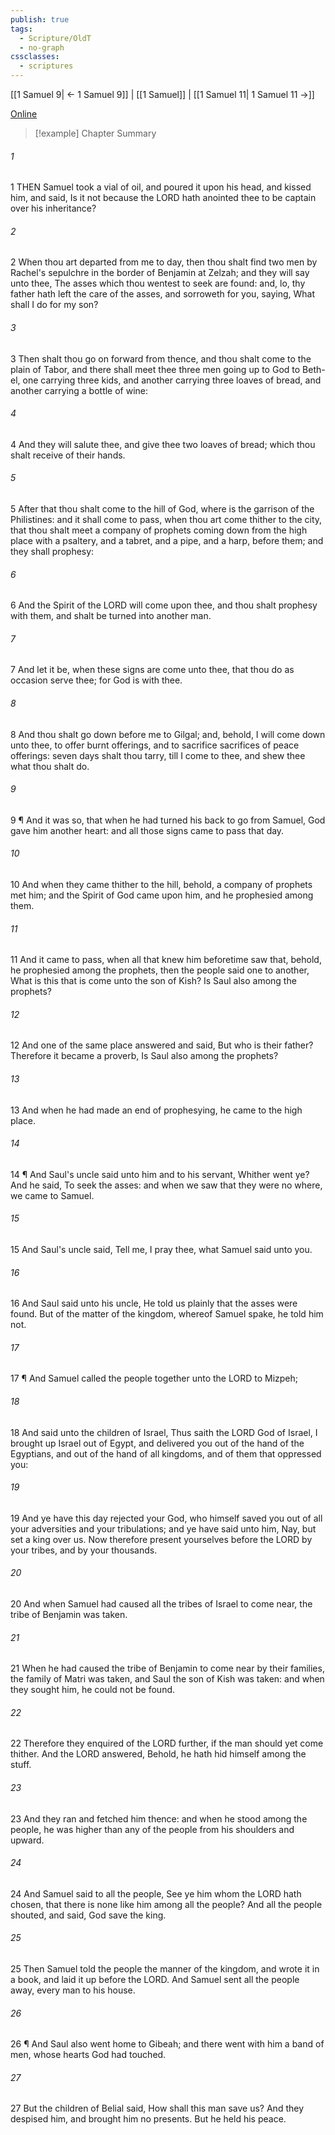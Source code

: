 ```yaml
---
publish: true
tags:
  - Scripture/OldT
  - no-graph
cssclasses:
  - scriptures
---
```

[[1 Samuel 9| ← 1 Samuel 9]] | [[1 Samuel]] | [[1 Samuel 11| 1 Samuel 11 →]]

[Online](https://churchofjesuschrist.org/study/scriptures/ot/1-sam/10?lang=eng)

>[!example] Chapter Summary
>
###### 1
1 THEN Samuel took a vial of oil, and poured it upon his head, and kissed him, and said, Is it not because the LORD hath anointed thee to be captain over his inheritance?
###### 2
2 When thou art departed from me to day, then thou shalt find two men by Rachel's sepulchre in the border of Benjamin at Zelzah; and they will say unto thee, The asses which thou wentest to seek are found: and, lo, thy father hath left the care of the asses, and sorroweth for you, saying, What shall I do for my son?
###### 3
3 Then shalt thou go on forward from thence, and thou shalt come to the plain of Tabor, and there shall meet thee three men going up to God to Beth-el, one carrying three kids, and another carrying three loaves of bread, and another carrying a bottle of wine:
###### 4
4 And they will salute thee, and give thee two loaves of bread; which thou shalt receive of their hands.
###### 5
5 After that thou shalt come to the hill of God, where is the garrison of the Philistines: and it shall come to pass, when thou art come thither to the city, that thou shalt meet a company of prophets coming down from the high place with a psaltery, and a tabret, and a pipe, and a harp, before them; and they shall prophesy:
###### 6
6 And the Spirit of the LORD will come upon thee, and thou shalt prophesy with them, and shalt be turned into another man.
###### 7
7 And let it be, when these signs are come unto thee, that thou do as occasion serve thee; for God is with thee.
###### 8
8 And thou shalt go down before me to Gilgal; and, behold, I will come down unto thee, to offer burnt offerings, and to sacrifice sacrifices of peace offerings: seven days shalt thou tarry, till I come to thee, and shew thee what thou shalt do.
###### 9
9 ¶ And it was so, that when he had turned his back to go from Samuel, God gave him another heart: and all those signs came to pass that day.
###### 10
10 And when they came thither to the hill, behold, a company of prophets met him; and the Spirit of God came upon him, and he prophesied among them.
###### 11
11 And it came to pass, when all that knew him beforetime saw that, behold, he prophesied among the prophets, then the people said one to another, What is this that is come unto the son of Kish?  Is Saul also among the prophets?
###### 12
12 And one of the same place answered and said, But who is their father?  Therefore it became a proverb, Is Saul also among the prophets?
###### 13
13 And when he had made an end of prophesying, he came to the high place.
###### 14
14 ¶ And Saul's uncle said unto him and to his servant, Whither went ye?  And he said, To seek the asses: and when we saw that they were no where, we came to Samuel.
###### 15
15 And Saul's uncle said, Tell me, I pray thee, what Samuel said unto you.
###### 16
16 And Saul said unto his uncle, He told us plainly that the asses were found.  But of the matter of the kingdom, whereof Samuel spake, he told him not.
###### 17
17 ¶ And Samuel called the people together unto the LORD to Mizpeh;
###### 18
18 And said unto the children of Israel, Thus saith the LORD God of Israel, I brought up Israel out of Egypt, and delivered you out of the hand of the Egyptians, and out of the hand of all kingdoms, and of them that oppressed you:
###### 19
19 And ye have this day rejected your God, who himself saved you out of all your adversities and your tribulations; and ye have said unto him, Nay, but set a king over us.  Now therefore present yourselves before the LORD by your tribes, and by your thousands.
###### 20
20 And when Samuel had caused all the tribes of Israel to come near, the tribe of Benjamin was taken.
###### 21
21 When he had caused the tribe of Benjamin to come near by their families, the family of Matri was taken, and Saul the son of Kish was taken: and when they sought him, he could not be found.
###### 22
22 Therefore they enquired of the LORD further, if the man should yet come thither.  And the LORD answered, Behold, he hath hid himself among the stuff.
###### 23
23 And they ran and fetched him thence: and when he stood among the people, he was higher than any of the people from his shoulders and upward.
###### 24
24 And Samuel said to all the people, See ye him whom the LORD hath chosen, that there is none like him among all the people? And all the people shouted, and said, God save the king.
###### 25
25 Then Samuel told the people the manner of the kingdom, and wrote it in a book, and laid it up before the LORD.  And Samuel sent all the people away, every man to his house.
###### 26
26 ¶ And Saul also went home to Gibeah; and there went with him a band of men, whose hearts God had touched.
###### 27
27 But the children of Belial said, How shall this man save us? And they despised him, and brought him no presents.  But he held his peace.



